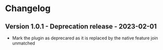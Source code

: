 # Changelog

## Version 1.0.1 - Deprecation release - 2023-02-01
- Mark the plugin as deprecared as it is replaced by the native feature join unmatched